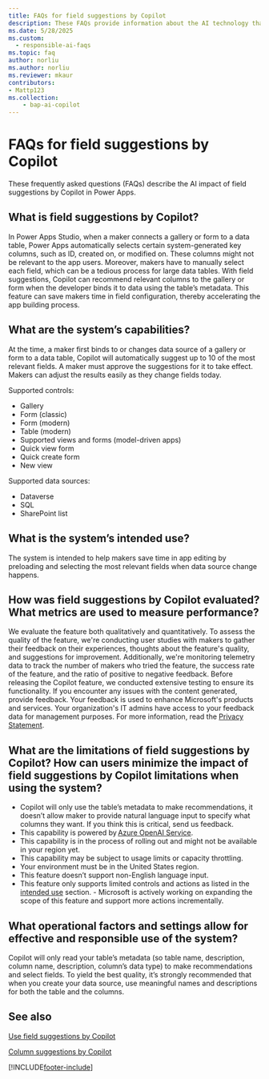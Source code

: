 ```yaml
---
title: FAQs for field suggestions by Copilot
description: These FAQs provide information about the AI technology that uses to get field suggestions by Copilot, along with key considerations and details about how AI is used, how it was tested and evaluated, and any specific limitations.
ms.date: 5/28/2025
ms.custom: 
  - responsible-ai-faqs
ms.topic: faq
author: norliu
ms.author: norliu
ms.reviewer: mkaur
contributors:
- Mattp123
ms.collection: 
    - bap-ai-copilot 
---
```


# FAQs for field suggestions by Copilot

These frequently asked questions (FAQs) describe the AI impact of field suggestions by Copilot in Power Apps.

## What is field suggestions by Copilot?

In Power Apps Studio, when a maker connects a gallery or form to a data table, Power Apps automatically selects certain system-generated key columns, such as ID, created on, or modified on. These columns might not be relevant to the app users. Moreover, makers have to manually select each field, which can be a tedious process for large data tables. With field suggestions, Copilot can recommend relevant columns to the gallery or form when the developer binds it to data using the table’s metadata. This feature can save makers time in field configuration, thereby accelerating the app building process.

## What are the system’s capabilities?

At the time, a maker first binds to or changes data source of a gallery or form to a data table, Copilot will automatically suggest up to 10 of the most relevant fields. A maker must approve the suggestions for it to take effect. Makers can adjust the results easily as they change fields today.

Supported controls:

- Gallery
- Form (classic)
- Form (modern)
- Table (modern)
- Supported views and forms (model-driven apps)
- Quick view form
- Quick create form
- New view

Supported data sources:

- Dataverse
- SQL
- SharePoint list

## What is the system’s intended use?

The system is intended to help makers save time in app editing by preloading and selecting the most relevant fields when data source change happens. 

## How was field suggestions by Copilot evaluated? What metrics are used to measure performance?

We evaluate the feature both qualitatively and quantitatively. To assess the quality of the feature, we're conducting user studies with makers to gather their feedback on their experiences, thoughts about the feature's quality, and suggestions for improvement. Additionally, we're monitoring telemetry data to track the number of makers who tried the feature, the success rate of the feature, and the ratio of positive to negative feedback. Before releasing the Copilot feature, we conducted extensive testing to ensure its functionality. If you encounter any issues with the content generated, provide feedback. Your feedback is used to enhance Microsoft's products and services. Your organization's IT admins have access to your feedback data for management purposes. For more information, read the [Privacy Statement](https://go.microsoft.com/fwlink/?linkid=2182930%22%20%5Ct%20%22_blank).

## What are the limitations of field suggestions by Copilot? How can users minimize the impact of field suggestions by Copilot limitations when using the system?

-	Copilot will only use the table’s metadata to make recommendations, it doesn’t allow maker to provide natural language input to specify what columns they want. If you think this is critical, send us feedback.
-	This capability is powered by [Azure OpenAI Service](/azure/cognitive-services/openai/overview).
-	This capability is in the process of rolling out and might not be available in your region yet.
-	This capability may be subject to usage limits or capacity throttling.
-	Your environment must be in the United States region.
-	This feature doesn’t support non-English language input.
-	This feature only supports limited controls and actions as listed in the [intended use](faq-field-suggestions.md#what-is-the-systems-intended-use) section. - Microsoft is actively working on expanding the scope of this feature and support more actions incrementally.

## What operational factors and settings allow for effective and responsible use of the system?

Copilot will only read your table’s metadata (so table name, description, column name, description, column’s data type) to make recommendations and select fields. To yield the best quality, it’s strongly recommended that when you create your data source, use meaningful names and descriptions for both the table and the columns.

## See also

[Use field suggestions by Copilot](../canvas-apps/ai-field-suggestions.md)

[Column suggestions by Copilot](../model-driven-apps/create-and-edit-forms.md#column-suggestions-by-copilot)


[!INCLUDE[footer-include](../../includes/footer-banner.md)]
